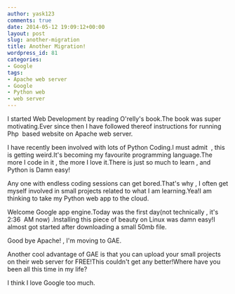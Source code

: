 ```yaml
---
author: yask123
comments: true
date: 2014-05-12 19:09:12+00:00
layout: post
slug: another-migration
title: Another Migration!
wordpress_id: 81
categories:
- Google
tags:
- Apache web server
- Google
- Python web
- web server
---
```


I started Web Development by reading O'relly's book.The book was super motivating.Ever since then I have followed thereof instructions for running Php  based website on Apache web server.

I have recently been involved with lots of Python Coding.I must admit  , this is getting weird.It's becoming my favourite programming language.The more I code in it , the more I love it.There is just so much to learn , and Python is Damn easy!

Any one with endless coding sessions can get bored.That's why , I often get myself involved in small projects related to what I am learning.Yea!I am thinking to take my Python web app to the cloud.

Welcome Google app engine.Today was the first day(not technically , it's 2:36  AM now) .Installing this piece of beauty on Linux was damn easy!I almost got started after downloading a small 50mb file.

Good bye Apache! , I'm moving to GAE.

Another cool advantage of GAE is that you can upload your small projects on their web server for FREE!This couldn't get any better!Where have you been all this time in my life?

I think I love Google too much.
